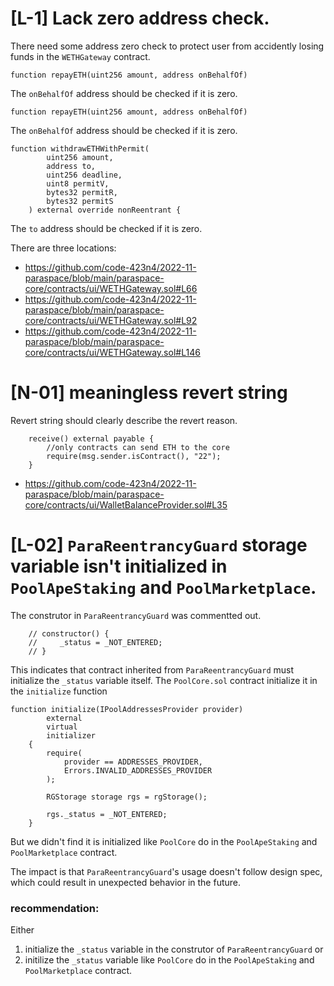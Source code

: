 # [L-1] Lack zero address check.
There need some address zero check to protect user from accidently losing funds in the `WETHGateway` contract.
```solidity
function repayETH(uint256 amount, address onBehalfOf)
```
The `onBehalfOf` address should be checked if it is zero.

```solidity
function repayETH(uint256 amount, address onBehalfOf)
```
The `onBehalfOf` address should be checked if it is zero.

```solidity
function withdrawETHWithPermit(
        uint256 amount,
        address to,
        uint256 deadline,
        uint8 permitV,
        bytes32 permitR,
        bytes32 permitS
    ) external override nonReentrant {
```
The `to` address should be checked if it is zero.

There are three locations:
* https://github.com/code-423n4/2022-11-paraspace/blob/main/paraspace-core/contracts/ui/WETHGateway.sol#L66
* https://github.com/code-423n4/2022-11-paraspace/blob/main/paraspace-core/contracts/ui/WETHGateway.sol#L92
* https://github.com/code-423n4/2022-11-paraspace/blob/main/paraspace-core/contracts/ui/WETHGateway.sol#L146

# [N-01] meaningless revert string
Revert string should clearly describe the revert reason.
```solidity
    receive() external payable {
        //only contracts can send ETH to the core
        require(msg.sender.isContract(), "22");
    }
```
* https://github.com/code-423n4/2022-11-paraspace/blob/main/paraspace-core/contracts/ui/WalletBalanceProvider.sol#L35

# [L-02] `ParaReentrancyGuard` storage variable isn't initialized in `PoolApeStaking` and `PoolMarketplace`.
The construtor in `ParaReentrancyGuard` was commentted out.

```solidity
    // constructor() {
    //     _status = _NOT_ENTERED;
    // }
```
This indicates that contract inherited from `ParaReentrancyGuard` must initialize the `_status` variable itself. The `PoolCore.sol` contract initialize it in the `initialize` function

```solidity
function initialize(IPoolAddressesProvider provider)
        external
        virtual
        initializer
    {
        require(
            provider == ADDRESSES_PROVIDER,
            Errors.INVALID_ADDRESSES_PROVIDER
        );

        RGStorage storage rgs = rgStorage();

        rgs._status = _NOT_ENTERED;
    }
```

But we didn't find it is initialized like `PoolCore` do in the `PoolApeStaking` and `PoolMarketplace` contract. 

The impact is that `ParaReentrancyGuard`'s usage doesn't follow design spec, which could result in unexpected behavior in the future.
### recommendation: 
Either
1. initialize the `_status` variable in the construtor of `ParaReentrancyGuard`
or
2. initilize the `_status` variable like `PoolCore` do in the `PoolApeStaking` and `PoolMarketplace` contract.
